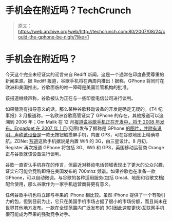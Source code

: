 # 手机会在附近吗？TechCrunch

> 原文：<https://web.archive.org/web/http://techcrunch.com:80/2007/08/24/could-the-gphone-be-nigh/?like=1>

# 手机会在附近吗？

今天这个完全未经证实的谣言来自 Rediff 新闻，这是一个通常在印度备受尊重的新闻来源。据 Rediff 报道，谷歌手机将在两周内推出！据称，GPhone 将同时在欧洲和美国推出，谷歌面临的唯一障碍是美国监管机构的批准。

该报道继续声称，谷歌被认为正在与一些印度电信公司进行谈判。

如果猜测有指导意义的话，那么某种谷歌移动设备的开发是确定无疑的。《T4 纪事报》3 月报道称，一名欧洲谷歌高管证实了 GPhone 的存在，其他报道可以追溯到 2006 年；Om Malik 在 12 月[报道说谷歌手机正在开发中，将于 2008 年发布。Engadget 在 2007 年 1 月](https://web.archive.org/web/20110918223350/http://gigaom.com/2006/12/17/google-phone/)(见图)发布了据称是 GPhone [的图片，并附有说明，声称该设备是](https://web.archive.org/web/20110918223350/http://www.engadget.com/2007/01/18/the-google-switch-an-iphone-killer/)一款无按钮触摸屏手机，内置 GPS，可在谷歌地图上精确导航。ZDNet [写道](https://web.archive.org/web/20110918223350/http://blogs.zdnet.com/Google/?p=503)这款手机据说是内置 Wifi 的 3G，由三星设计。8 月初，Register 再次报道 GPhone 将包括 3G、Wifi 和 GPS，英国移动运营商 Orange 正与谷歌就该设备进行谈判。

谷歌一直否认手机存在的传言，但最近对移动电话领域表现出了更大的公众兴趣，证实它可能会竞购即将在美国发布的 700mhz 频谱。如果谷歌也在准备一款 GPhone，可以自动微调，与谷歌的各种适用服务(包括 Gmail、地图和谷歌文档)配合使用，那么谷歌作为一家手机运营商将更有意义。

任何谷歌手机也将立即与苹果的 iPhone 相比较。虽然 iPhone 提供了一个有吸引力的包，但到目前为止，它只在美国手机市场占据了很小的市场份额，而且尚未在世界其他地方发布。一款在全球范围内广泛发布的 3G(因此速度更快)互联网手机很可能成为苹果的强劲竞争对手。